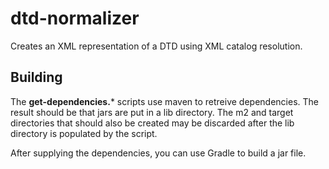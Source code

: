 # dtd-normalizer

Creates an XML representation of a DTD using XML catalog resolution.

## Building

The **get-dependencies.*** scripts use maven to retreive
dependencies. The result should be that jars are put in a lib
directory. The m2 and target directories that should also be
created may be discarded after the lib directory is populated by
the script.

After supplying the dependencies, you can use Gradle to build a jar file.


